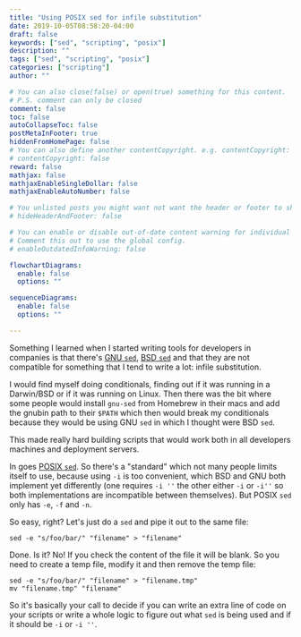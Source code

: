 ```yaml
---
title: "Using POSIX sed for infile substitution"
date: 2019-10-05T08:58:20-04:00
draft: false 
keywords: ["sed", "scripting", "posix"]
description: ""
tags: ["sed", "scripting", "posix"]
categories: ["scripting"]
author: ""

# You can also close(false) or open(true) something for this content.
# P.S. comment can only be closed
comment: false
toc: false
autoCollapseToc: false
postMetaInFooter: true
hiddenFromHomePage: false
# You can also define another contentCopyright. e.g. contentCopyright: "This is another copyright."
# contentCopyright: false
reward: false
mathjax: false
mathjaxEnableSingleDollar: false
mathjaxEnableAutoNumber: false

# You unlisted posts you might want not want the header or footer to show
# hideHeaderAndFooter: false

# You can enable or disable out-of-date content warning for individual post.
# Comment this out to use the global config.
# enableOutdatedInfoWarning: false

flowchartDiagrams:
  enable: false
  options: ""

sequenceDiagrams: 
  enable: false
  options: ""

---
```


Something I learned when I started writing tools for developers in companies is
that there's [GNU `sed`](https://www.unix.com/man-page/Linux/1/sed/), [BSD
`sed`](https://www.unix.com/man-page/FreeBSD/1/sed/) and that they are not
compatible for something that I tend to write a lot: infile substitution.

I would find myself doing conditionals, finding out if it was running in a
Darwin/BSD or if it was running on Linux. Then there was the bit where some
people would install `gnu-sed` from Homebrew in their macs and add the gnubin
path to their `$PATH` which then would break my conditionals because they would
be using GNU `sed` in which I thought were BSD `sed`.

This made really hard building scripts that would work both in all developers
machines and deployment servers.

In goes [POSIX
`sed`](https://pubs.opengroup.org/onlinepubs/9699919799/utilities/sed.html). So
there's a "standard" which not many people limits itself to use, because using
`-i` is too convenient, which BSD and GNU both implement yet differently (one
requires `-i ''` the other either `-i` or `-i''` so both implementations are
incompatible between themselves). But POSIX `sed` only has `-e`, `-f` and `-n`.

So easy, right? Let's just do a `sed` and pipe it out to the same file:

    sed -e "s/foo/bar/" "filename" > "filename"

Done. Is it? No! If you check the content of the file it will be blank. So you
need to create a temp file, modify it and then remove the temp file:

    sed -e "s/foo/bar/" "filename" > "filename.tmp"
    mv "filename.tmp" "filename"

So it's basically your call to decide if you can write an extra line of code on
your scripts or write a whole logic to figure out what `sed` is being used and
if it should be `-i` or `-i ''`.
